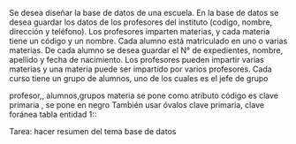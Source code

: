 Se desea diseñar la base de datos de una escuela. 
En la base de datos se desea guardar los datos de los  profesores del instituto (codigo, nombre, dirección y teléfono). 
Los profesores imparten materias, y cada materia tiene un código y un nombre. 
Cada alumno está matriculado en uno o varias materias. 
De cada alumno se desea guardar el N° de expedientes, nombre, apellido y fecha de nacimiento. 
Los profesores pueden impartir varias materias y una materia puede ser impartido por varios profesores.
Cada curso tiene un grupo de alumnos, uno de los cuales es el jefe de grupo




profesor,, alumnos,grupos
materia se pone como atributo 
código es clave primaria , se pone en negro
También usar óvalos
clave primaria, clave foránea 
tabla entidad
1::



Tarea: hacer resumen del tema base de datos 





